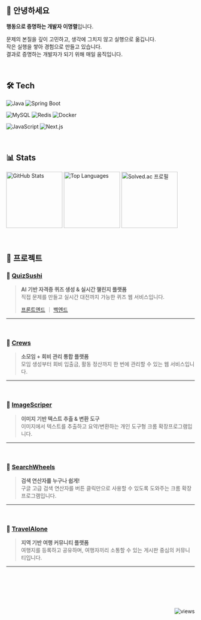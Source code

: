 

## 👋 안녕하세요  
**행동으로 증명하는 개발자 이명렬**입니다.

문제의 본질을 깊이 고민하고, 생각에 그치지 않고 실행으로 옮깁니다.  
작은 실행을 쌓아 경험으로 만들고 있습니다.  
결과로 증명하는 개발자가 되기 위해 매일 움직입니다.

<br>
 
## 🛠️ Tech

![Java](https://img.shields.io/badge/Java-007396?style=for-the-badge&logo=Java&logoColor=white)
![Spring Boot](https://img.shields.io/badge/Spring%20Boot-6DB33F?style=for-the-badge&logo=Spring-Boot&logoColor=white)

![MySQL](https://img.shields.io/badge/MySQL-4479A1?style=for-the-badge&logo=MySQL&logoColor=white)
![Redis](https://img.shields.io/badge/Redis-DC382D?style=for-the-badge&logo=Redis&logoColor=white)
![Docker](https://img.shields.io/badge/Docker-2496ED?style=for-the-badge&logo=Docker&logoColor=white)

![JavaScript](https://img.shields.io/badge/JavaScript-F7DF1E?style=for-the-badge&logo=JavaScript&logoColor=black)
![Next.js](https://img.shields.io/badge/Next.js-000000?style=for-the-badge&logo=Next.js&logoColor=white)

<br>
 
## 📊 Stats
<p>
  <img height="150" src="https://github-readme-stats.vercel.app/api?username=dlaudfuf33&show_icons=true&theme=radical" alt="GitHub Stats" />
  <img height="150" src="https://github-readme-stats.vercel.app/api/top-langs/?username=dlaudfuf33&layout=compact" alt="Top Languages" />
  <img height="150" src="http://mazassumnida.wtf/api/v2/generate_badge?boj=dlaudfuf33" alt="Solved.ac 프로필" />
</p>

<br>
 
## 🚀 프로젝트

### 🔗 [**QuizSushi**](https://github.com/dlaudfuf33/quizsushi-be)
> **AI 기반 자격증 퀴즈 생성 & 실시간 챌린지 플랫폼**  
> 직접 문제를 만들고 실시간 대전까지 가능한 퀴즈 웹 서비스입니다.  
>  
> [프론트엔드](https://github.com/dlaudfuf33/quizsushi-fe) ｜ [백엔드](https://github.com/dlaudfuf33/quizsushi-be)

---
<br>

### 🔗 [**Crews**](https://github.com/dlaudfuf33/Crews-BE-Service)
> **소모임 + 회비 관리 통합 플랫폼**  
> 모임 생성부터 회비 입출금, 활동 정산까지 한 번에 관리할 수 있는 웹 서비스입니다.  

---
<br>

### 🔗 [**ImageScriper**](https://github.com/dlaudfuf33/imagescriper)
> **이미지 기반 텍스트 추출 & 변환 도구**  
> 이미지에서 텍스트를 추출하고 요약/변환하는 개인 도구형 크롬 확장프로그램입니다.  

---
<br>

### 🔗 [**SearchWheels**](https://github.com/dlaudfuf33/SearchWheels)
> **검색 연산자를 누구나 쉽게!**  
> 구글 고급 검색 연산자를 버튼 클릭만으로 사용할 수 있도록 도와주는 크롬 확장프로그램입니다.  

---
<br>

### 🔗 [**TravelAlone**](https://github.com/dlaudfuf33/TravelAlone)
> **지역 기반 여행 커뮤니티 플랫폼**  
> 여행지를 등록하고 공유하며, 여행자끼리 소통할 수 있는 게시판 중심의 커뮤니티입니다.

---
<br>

<br><br><br>
<p align="right">
  <img src="https://komarev.com/ghpvc/?username=dlaudfuf33&label=views&color=0e75b6&style=flat" alt="views" />
</p>
